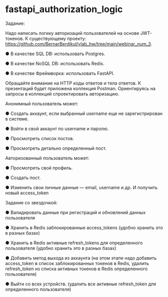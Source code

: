 # fastapi_authorization_logic

Задание:

Надо написать логику авторизаций пользователей на основе JWT-токенов. К существующему
проекту: https://github.com/BernarBerdikul/ylab_hw/tree/main/webinar_num_3.

● В качестве SQL DB: использовать Postgres.

● В качестве NoSQL DB: использовать Redis.

● В качестве Фреймворка: использовать FastAPI.

Обращайте внимание на HTTP коды ответов и тела ответов.
К презентаций будет приложена коллекция Postman. Ориентируясь на запросы в коллекций
спроектировать авторизацию.

Анонимный пользователь может:

● Создать аккаунт, если выбранный username еще не зарегистрирован в системе.

● Войти в свой аккаунт по username и паролю.

● Просмотреть список постов.

● Просмотреть детально определенный пост.

Авторизованный пользователь может:

● Просмотреть свой профиль.

● Создать пост.

● Изменить свои личные данные — email, username и др. И получить новый access_token

Задание со звездочкой:

● Валидировать данные при регистраций и обновлений данных пользователя

● Хранить в Redis заблокированные access_tokens (удобно хранить это в разных базах)

● Хранить в Redis активные refresh_tokens для определенного пользователя (удобно хранить
это в разных базах)

● Добавить метод выхода из аккаунта (на этом этапе надо добавить access_token в список заблокированных токенов в Redis,
удалить refresh_token из списка активных токенов в Redis определенного пользователя)

● Выйти со всех устройств. (удалить все активные refresh_token для определенного
пользователя)
